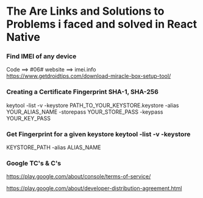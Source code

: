 # The Are Links and Solutions to Problems i faced and solved in React Native

### Find IMEI of any device

Code ==> #06#
website ==> imei.info
https://www.getdroidtips.com/download-miracle-box-setup-tool/

### Creating a Certificate Fingerprint SHA-1, SHA-256

keytool -list -v -keystore PATH_TO_YOUR_KEYSTORE.keystore -alias
YOUR_ALIAS_NAME -storepass YOUR_STORE_PASS -keypass
YOUR_KEY_PASS

### Get Fingerprint for a given keystore keytool -list -v -keystore

KEYSTORE_PATH -alias ALIAS_NAME

### Google TC's & C's

https://play.google.com/about/console/terms-of-service/

https://play.google.com/about/developer-distribution-agreement.html
